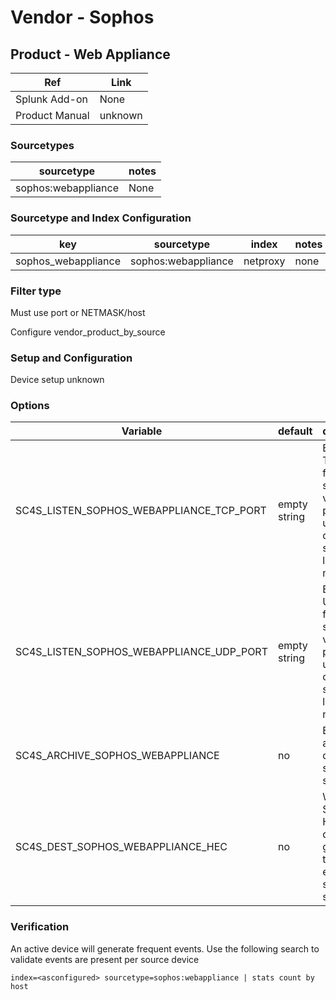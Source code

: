 # Vendor - Sophos


## Product - Web Appliance

| Ref            | Link                                                                                                    |
|----------------|---------------------------------------------------------------------------------------------------------|
| Splunk Add-on  | None                                    |
| Product Manual | unknown   |


### Sourcetypes

| sourcetype     | notes                                                                                                   |
|----------------|---------------------------------------------------------------------------------------------------------|
| sophos:webappliance        | None                                                                                                    |

### Sourcetype and Index Configuration

| key            | sourcetype     | index          | notes          |
|----------------|----------------|----------------|----------------|
| sophos_webappliance        | sophos:webappliance         | netproxy          | none          |

### Filter type

Must use port or NETMASK/host

Configure vendor_product_by_source 

### Setup and Configuration

Device setup unknown 

### Options

| Variable       | default        | description    |
|----------------|----------------|----------------|
| SC4S_LISTEN_SOPHOS_WEBAPPLIANCE_TCP_PORT      | empty string      | Enable a TCP port for this specific vendor product using a comma-separated list of port numbers |
| SC4S_LISTEN_SOPHOS_WEBAPPLIANCE_UDP_PORT      | empty string      | Enable a UDP port for this specific vendor product using a comma-separated list of port numbers |
| SC4S_ARCHIVE_SOPHOS_WEBAPPLIANCE | no | Enable archive to disk for this specific source |
| SC4S_DEST_SOPHOS_WEBAPPLIANCE_HEC | no | When Splunk HEC is disabled globally set to yes to enable this specific source | 

### Verification

An active device will generate frequent events. Use the following search to validate events are present per source device

```
index=<asconfigured> sourcetype=sophos:webappliance | stats count by host
```
